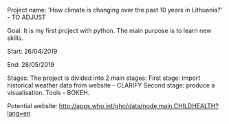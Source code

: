 Project name: 'How climate is changing over the past 10 years in Lithuania?' - TO ADJUST

Goal: It is my first project with python. The main purpose is to learn new skills. 

Start: 26/04/2019

End: 28/05/2019

Stages: The project is divided into 2 main stages:
First stage: import historical weather data from website - CLARIFY
Second stage: produce a visualisation. Tools - BOKEH.

Potential website:
http://apps.who.int/gho/data/node.main.CHILDHEALTH?lang=en
